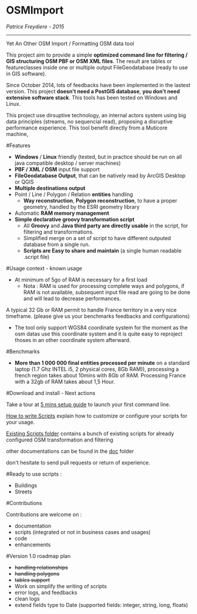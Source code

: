 OSMImport
=========

_Patrice Freydiere - 2015_

---

Yet An Other OSM Import / Formatting OSM data tool

This project aim to provide a simple **optimized command line for filtering / GIS structuring OSM PBF or OSM XML files**. The result are tables or featureclasses inside one or multiple output FileGeodatabase (ready to use in GIS software). 

Since October 2014, lots of feedbacks have been implemented in the lastest version. This project **doesn't need a PostGIS database**, **you don't need extensive software stack**. This tools has been tested on Windows and Linux. 

This project use dirsuptive technology, an internal actors system using big data principles (streams, no sequencial read), proposing a disruptive performance experience. This tool benefit directly from a Muticore machine, 

#Features

- **Windows** / **Linux** friendly (tested, but in practice should be run on all java compatible desktop / server machines)
- **PBF / XML / OSM** input file support
- **FileGeodatabase Output**, that can be natively read by ArcGIS Desktop or QGIS
- **Multiple destinations output** 
- Point / Line / Polygon / Relation **entities** handling
	- **Way reconstruction**, **Polygon reconstruction**, to have a proper geometry, handled by the ESRI geometry library
- Automatic **RAM memory management**
- **Simple declarative groovy transformation script** 
	- All **Groovy** and **Java third party are directly usable** in the script, for filtering and transformations.
	- Simplified merge on a set of script to have different outputed database from a single run.
	- **Scripts are Easy to share and maintain** (a single human readable .script file)


#Usage context - known usage

- At minimum of 5go of RAM is necessary for a first load
	- Nota : RAM is used for processing complete ways and polygons, if RAM is not available, subsequent input file read are going to be done and will lead to decrease performances.

A typical 32 Gb or RAM permit to handle France territory in a very nice timeframe. (please give us your benchmarks feedbacks and configurations)

- The tool only support WGS84 coordinate system for the moment as the osm datas use this coordinate system and it is quite easy to reproject thoses in an other coordinate system afterward.


#Benchmarks

- **More than 1 000 000 final entities processed per minute** on a standard laptop (1.7 Ghz INTEL i5, 2 physical cores, 8Gb RAM)), processing a french region takes about 10mins with 8Gb of RAM. Processing France with a 32gb of RAM takes about 1,5 Hour.



#Download and install - Next actions

Take a tour at [5 mins setup guide](doc/QuickStart.md) to launch your first command line.

[How to write Scripts](doc/WritingAScript.md) explain how to customize or configure your scripts for your usage.


[Existing Scripts folder](scripts) contains a bunch of existing scripts for already configured OSM transformation and filtering

other documentations can be found in the [doc](doc) folder

don't hesitate to send pull requests or return of experience.

#Ready to use scripts :

- Buildings
- Streets


#Contributions

Contributions are welcome on :

- documentation
- scripts (integrated or not in business cases and usages)
- code
- enhancements


#Version 1.0 roadmap plan

- <strike>handling relationships</strike>
- <strike>handling polygons</strike>
- <strike>tables support</strike>
- Work on simplify the writing of scripts
- error logs, and feedbacks
- clean logs
- extend fields type to Date (supported fields: integer, string, long, floats)

